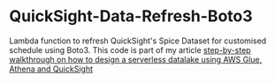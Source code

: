 # QuickSight-Data-Refresh-Boto3
Lambda function to refresh QuickSight's Spice Dataset for customised schedule using Boto3. This code is part of my article [step-by-step walkthrough on how to design a serverless datalake using AWS Glue, Athena and QuickSight](https://medium.com/p/3a8a24cfa4af/edit)
